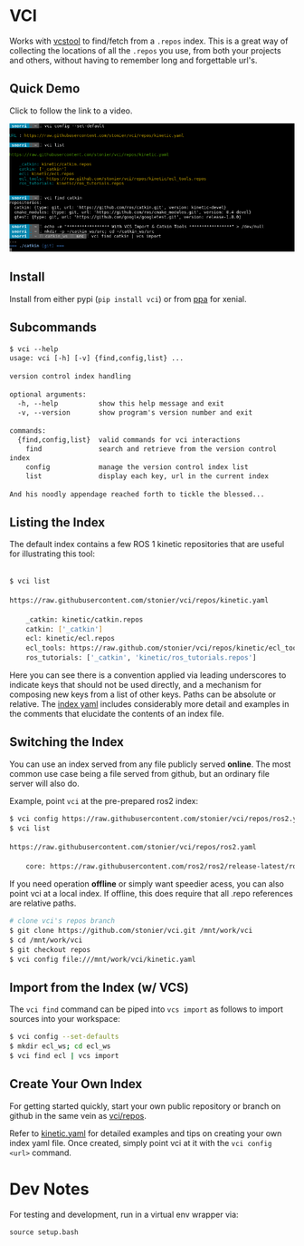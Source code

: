 # VCI

Works with [vcstool](https://github.com/dirk-thomas/vcstool) to find/fetch from a `.repos` index.
This is a great way of collecting the locations of all the `.repos`
you use, from both your projects and others, without having to remember
long and forgettable url's.

## Quick Demo

Click to follow the link to a video.

[![VCI Demo](docs/vci.png)](http://showterm.io/c5f1a2f5ab8f6f9d5f149#fast)

## Install

Install from either pypi (`pip install vci`) or from
[ppa](https://launchpad.net/~d-stonier/+archive/ubuntu/snorriheim) for xenial.

## Subcommands

```
$ vci --help
usage: vci [-h] [-v] {find,config,list} ...

version control index handling

optional arguments:
  -h, --help          show this help message and exit
  -v, --version       show program's version number and exit

commands:
  {find,config,list}  valid commands for vci interactions
    find              search and retrieve from the version control index
    config            manage the version control index list
    list              display each key, url in the current index

And his noodly appendage reached forth to tickle the blessed...
```

## Listing the Index

The default index contains a few ROS 1 kinetic repositories that
are useful for illustrating this tool:

```bash

$ vci list

https://raw.githubusercontent.com/stonier/vci/repos/kinetic.yaml

    _catkin: kinetic/catkin.repos
    catkin: ['_catkin']
    ecl: kinetic/ecl.repos
    ecl_tools: https://raw.github.com/stonier/vci/repos/kinetic/ecl_tools.repos
    ros_tutorials: ['_catkin', 'kinetic/ros_tutorials.repos']
```

Here you can see there is a convention applied via leading underscores
to indicate keys that should not be used directly, and a mechanism for
composing new keys from a list of other keys. Paths can be absolute or relative.
The [index yaml](https://raw.githubusercontent.com/stonier/vci/repos/kinetic.yaml)
includes considerably more detail and examples in the comments that elucidate the
contents of an index file.

## Switching the Index

You can use an index served from any file publicly served **online**. The most common use
case being a file served from github, but an ordinary file server will also do.

Example, point `vci` at the pre-prepared ros2 index:


```bash
$ vci config https://raw.githubusercontent.com/stonier/vci/repos/ros2.yaml
$ vci list

https://raw.githubusercontent.com/stonier/vci/repos/ros2.yaml

    core: https://raw.githubusercontent.com/ros2/ros2/release-latest/ros2.repos
```

If you need operation **offline** or simply want speedier acess, you can also point
vci at a local index. If offline, this does require that all .repo references
are relative paths.

```bash
# clone vci's repos branch
$ git clone https://github.com/stonier/vci.git /mnt/work/vci
$ cd /mnt/work/vci
$ git checkout repos
$ vci config file:///mnt/work/vci/kinetic.yaml
```

## Import from the Index (w/ VCS)

The `vci find` command can be piped into `vcs import` as follows to import
sources into your workspace:

```bash
$ vci config --set-defaults
$ mkdir ecl_ws; cd ecl_ws
$ vci find ecl | vcs import
```

## Create Your Own Index

For getting started quickly, start your own public repository or branch on
github in the same vein as [vci/repos](https://github.com/stonier/vci/tree/repos).

Refer to [kinetic.yaml](https://github.com/stonier/vci/blob/repos/kinetic.yaml)
for detailed examples and tips on creating your own index yaml file. Once created,
simply point vci at it with the `vci config <url>` command.

# Dev Notes

For testing and development, run in a virtual env wrapper via:

```
source setup.bash
```
